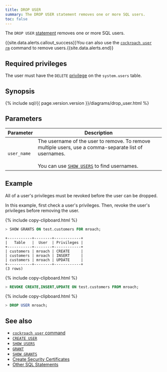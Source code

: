 ```yaml
---
title: DROP USER
summary: The DROP USER statement removes one or more SQL users.
toc: false
---
```


The `DROP USER` [statement](sql-statements.html) removes one or more SQL users.

{{site.data.alerts.callout_success}}You can also use the <a href="create-and-manage-users.html"><code>cockroach user rm</code></a> command to remove users.{{site.data.alerts.end}}

<div id="toc"></div>

## Required privileges

The user must have the `DELETE` [privilege](privileges.html) on the `system.users` table.

## Synopsis

<section>{% include sql/{{ page.version.version }}/diagrams/drop_user.html %}</section>

## Parameters

| Parameter | Description |
|-----------|-------------|
|`user_name` | The username of the user to remove. To remove multiple users, use a comma-separate list of usernames.<br><br>You can use [`SHOW USERS`](show-users.html) to find usernames.|

## Example

All of a user's privileges must be revoked before the user can be dropped.

In this example, first check a user's privileges. Then, revoke the user's privileges before removing the user.

{% include copy-clipboard.html %}
~~~ sql
> SHOW GRANTS ON test.customers FOR mroach;
~~~

~~~
+-----------+--------+------------+
|   Table   |  User  | Privileges |
+-----------+--------+------------+
| customers | mroach | CREATE     |
| customers | mroach | INSERT     |
| customers | mroach | UPDATE     |
+-----------+--------+------------+
(3 rows)
~~~

{% include copy-clipboard.html %}
~~~ sql
> REVOKE CREATE,INSERT,UPDATE ON test.customers FROM mroach;
~~~

{% include copy-clipboard.html %}
~~~ sql
> DROP USER mroach;
~~~

## See also

- [`cockroach user` command](create-and-manage-users.html)
- [`CREATE USER`](create-user.html)
- [`SHOW USERS`](show-users.html)
- [`GRANT`](grant.html)
- [`SHOW GRANTS`](show-grants.html)
- [Create Security Certificates](create-security-certificates.html)
- [Other SQL Statements](sql-statements.html)
